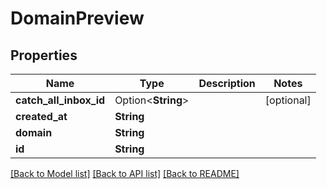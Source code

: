 # DomainPreview

## Properties

Name | Type | Description | Notes
------------ | ------------- | ------------- | -------------
**catch_all_inbox_id** | Option<**String**> |  | [optional]
**created_at** | **String** |  | 
**domain** | **String** |  | 
**id** | **String** |  | 

[[Back to Model list]](../README.md#documentation-for-models) [[Back to API list]](../README.md#documentation-for-api-endpoints) [[Back to README]](../README.md)


